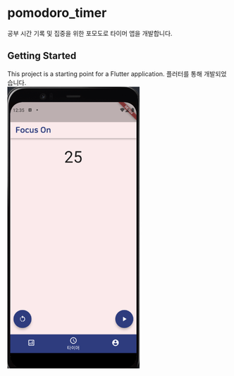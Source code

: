 # pomodoro_timer

공부 시간 기록 및 집중을 위한 포모도로 타이머 앱을 개발합니다.

## Getting Started

This project is a starting point for a Flutter application.
플러터를 통해 개발되었습니다. <br>
<img src="/readmefolder/first.gif" width="300" height="640"/>